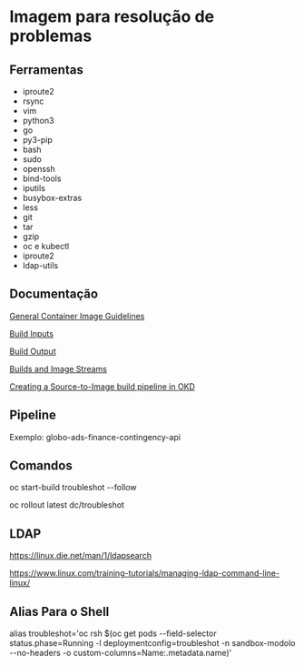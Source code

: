 # Imagem para resolução de problemas

## Ferramentas

- iproute2
- rsync
- vim
- python3
- go
- py3-pip
- bash
- sudo
- openssh
- bind-tools
- iputils
- busybox-extras
- less
- git
- tar
- gzip
- oc e kubectl
- iproute2
- ldap-utils

## Documentação

[General Container Image Guidelines](https://docs.openshift.com/container-platform/3.11/creating_images/guidelines.html)

[Build Inputs](https://docs.openshift.com/container-platform/3.11/dev_guide/builds/build_inputs.html#dev-guide-build-inputs)

[Build Output](https://docs.openshift.com/container-platform/3.11/dev_guide/builds/build_output.html)

[Builds and Image Streams](https://docs.openshift.com/container-platform/3.11/architecture/core_concepts/builds_and_image_streams.html)

[Creating a Source-to-Image build pipeline in OKD](https://opensource.com/article/19/5/creating-source-image-build-pipeline-okd)

## Pipeline

Exemplo: globo-ads-finance-contingency-api

## Comandos

oc start-build troubleshot --follow

oc rollout latest dc/troubleshot


## LDAP

https://linux.die.net/man/1/ldapsearch

https://www.linux.com/training-tutorials/managing-ldap-command-line-linux/



## Alias Para o Shell

alias troubleshot='oc rsh $(oc get pods --field-selector status.phase=Running -l deploymentconfig=troubleshot -n sandbox-modolo --no-headers -o custom-columns=Name:.metadata.name)'
